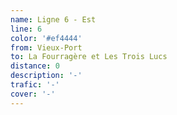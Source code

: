 ```yaml
---
name: Ligne 6 - Est
line: 6
color: '#ef4444'
from: Vieux-Port
to: La Fourragère et Les Trois Lucs
distance: 0
description: '-'
trafic: '-'
cover: '-'
---
```

